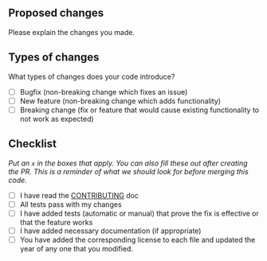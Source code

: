 ## Proposed changes

Please explain the changes you made.

## Types of changes

What types of changes does your code introduce?

- [ ] Bugfix (non-breaking change which fixes an issue)
- [ ] New feature (non-breaking change which adds functionality)
- [ ] Breaking change (fix or feature that would cause existing functionality to not work as expected)

## Checklist

_Put an `x` in the boxes that apply. You can also fill these out after creating the PR. This is a reminder of what we should look for before merging this code._

- [ ] I have read the [CONTRIBUTING](https://github.com/shadow-robot/sr_documentation/blob/F%23SRC-3083_Contributing_guide/CONTRIBUTING.md) doc
- [ ] All tests pass with my changes
- [ ] I have added tests (automatic or manual) that prove the fix is effective or that the feature works
- [ ] I have added necessary documentation (if appropriate)
- [ ] You have added the corresponding license to each file and updated the year of any one that you modified.
